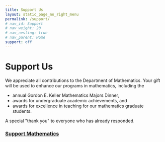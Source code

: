 ```yaml
---
title: Support Us
layout: static_page_no_right_menu
permalink: /support/
# nav_id: Support
# nav_weight: 20
# nav_nesting: true
# nav_parent: Home
support: off
---
```



# Support Us

We appreciate all contributions to the Department of Mathematics. Your gift will be used to enhance our programs in mathematics, including the

- annual Gordon E. Keller Mathematics Majors Dinner,
- awards for undergraduate academic achievements, and
- awards for excellence in teaching for our mathematics graduate students.

A special "thank you" to everyone who has already responded.

<!-- ### [Support Mathematics](http://giving.virginia.edu/mathematics) -->
### [Support Mathematics](https://securelb.imodules.com/s/1535/16-uva/index.aspx?sid=1535&gid=16&pgid=697&cid=1536&dids=332&appealcode=2WADP)
